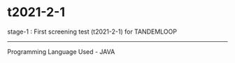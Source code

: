 # t2021-2-1
stage-1 : First screening test (t2021-2-1) for TANDEMLOOP
_________________________________________________________
 Programming Language Used - JAVA
